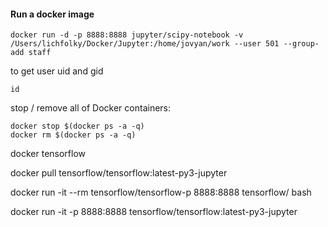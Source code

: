 #### Run a docker image
```
docker run -d -p 8888:8888 jupyter/scipy-notebook -v /Users/lichfolky/Docker/Jupyter:/home/jovyan/work --user 501 --group-add staff
```

to get user uid and gid
```
id
```

stop / remove all of Docker containers:

```
docker stop $(docker ps -a -q)
docker rm $(docker ps -a -q)
```



docker tensorflow

docker pull tensorflow/tensorflow:latest-py3-jupyter

docker run -it --rm tensorflow/tensorflow-p 8888:8888 tensorflow/ bash

docker run -it -p 8888:8888 tensorflow/tensorflow:latest-py3-jupyter
